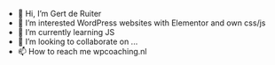 - 👋 Hi, I’m Gert de Ruiter
- 👀 I’m interested WordPress websites with Elementor and own css/js
- 🌱 I’m currently learning JS
- 💞️ I’m looking to collaborate on ...
- 📫 How to reach me wpcoaching.nl

<!---
wpcoaching/wpcoaching is a ✨ special ✨ repository because its `README.md` (this file) appears on your GitHub profile.
You can click the Preview link to take a look at your changes.
--->
